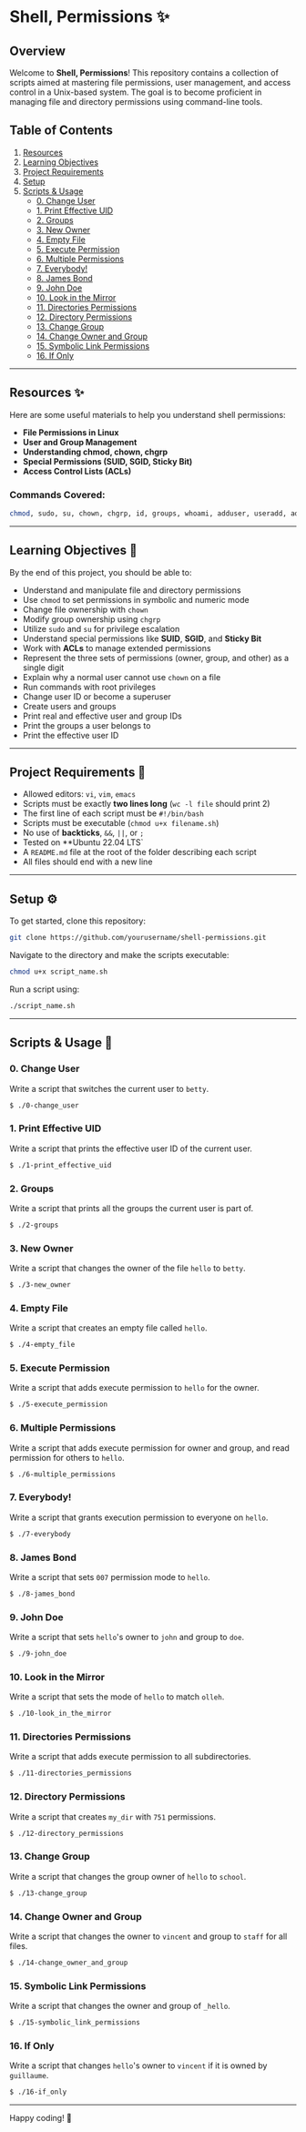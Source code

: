 # Shell, Permissions ✨

## Overview

Welcome to **Shell, Permissions**! This repository contains a collection of scripts aimed at mastering file permissions, user management, and access control in a Unix-based system. The goal is to become proficient in managing file and directory permissions using command-line tools.

## Table of Contents

1. [Resources](#resources-)
2. [Learning Objectives](#learning-objectives-)
3. [Project Requirements](#project-requirements-)
4. [Setup](#setup-)
5. [Scripts & Usage](#scripts--usage-)
   - [0. Change User](#0-change-user)
   - [1. Print Effective UID](#1-print-effective-uid)
   - [2. Groups](#2-groups)
   - [3. New Owner](#3-new-owner)
   - [4. Empty File](#4-empty-file)
   - [5. Execute Permission](#5-execute-permission)
   - [6. Multiple Permissions](#6-multiple-permissions)
   - [7. Everybody!](#7-everybody)
   - [8. James Bond](#8-james-bond)
   - [9. John Doe](#9-john-doe)
   - [10. Look in the Mirror](#10-look-in-the-mirror)
   - [11. Directories Permissions](#11-directories-permissions)
   - [12. Directory Permissions](#12-directory-permissions)
   - [13. Change Group](#13-change-group)
   - [14. Change Owner and Group](#14-change-owner-and-group)
   - [15. Symbolic Link Permissions](#15-symbolic-link-permissions)
   - [16. If Only](#16-if-only)
    
---

## Resources ✨

Here are some useful materials to help you understand shell permissions:

- **File Permissions in Linux**
- **User and Group Management**
- **Understanding chmod, chown, chgrp**
- **Special Permissions (SUID, SGID, Sticky Bit)**
- **Access Control Lists (ACLs)**

### Commands Covered:

```bash
chmod, sudo, su, chown, chgrp, id, groups, whoami, adduser, useradd, addgroup
```

---

## Learning Objectives 🎯

By the end of this project, you should be able to:

- Understand and manipulate file and directory permissions
- Use `chmod` to set permissions in symbolic and numeric mode
- Change file ownership with `chown`
- Modify group ownership using `chgrp`
- Utilize `sudo` and `su` for privilege escalation
- Understand special permissions like **SUID**, **SGID**, and **Sticky Bit**
- Work with **ACLs** to manage extended permissions
- Represent the three sets of permissions (owner, group, and other) as a single digit
- Explain why a normal user cannot use `chown` on a file
- Run commands with root privileges
- Change user ID or become a superuser
- Create users and groups
- Print real and effective user and group IDs
- Print the groups a user belongs to
- Print the effective user ID

---

## Project Requirements 👋

- Allowed editors: `vi`, `vim`, `emacs`
- Scripts must be exactly **two lines long** (`wc -l file` should print 2)
- The first line of each script must be `#!/bin/bash`
- Scripts must be executable (`chmod u+x filename.sh`)
- No use of **backticks**, `&&`, `||`, or `;`
- Tested on **Ubuntu 22.04 LTS`
- A `README.md` file at the root of the folder describing each script
- All files should end with a new line

---

## Setup ⚙️

To get started, clone this repository:

```bash
git clone https://github.com/yourusername/shell-permissions.git
```

Navigate to the directory and make the scripts executable:

```bash
chmod u+x script_name.sh
```

Run a script using:

```bash
./script_name.sh
```

---

## Scripts & Usage 🚀

### 0. Change User

Write a script that switches the current user to `betty`.

```bash
$ ./0-change_user
```

### 1. Print Effective UID

Write a script that prints the effective user ID of the current user.

```bash
$ ./1-print_effective_uid
```

### 2. Groups

Write a script that prints all the groups the current user is part of.

```bash
$ ./2-groups
```

### 3. New Owner

Write a script that changes the owner of the file `hello` to `betty`.

```bash
$ ./3-new_owner
```

### 4. Empty File

Write a script that creates an empty file called `hello`.

```bash
$ ./4-empty_file
```

### 5. Execute Permission

Write a script that adds execute permission to `hello` for the owner.

```bash
$ ./5-execute_permission
```

### 6. Multiple Permissions

Write a script that adds execute permission for owner and group, and read permission for others to `hello`.

```bash
$ ./6-multiple_permissions
```

### 7. Everybody!

Write a script that grants execution permission to everyone on `hello`.

```bash
$ ./7-everybody
```

### 8. James Bond

Write a script that sets `007` permission mode to `hello`.

```bash
$ ./8-james_bond
```

### 9. John Doe

Write a script that sets `hello`'s owner to `john` and group to `doe`.

```bash
$ ./9-john_doe
```

### 10. Look in the Mirror

Write a script that sets the mode of `hello` to match `olleh`.

```bash
$ ./10-look_in_the_mirror
```

### 11. Directories Permissions

Write a script that adds execute permission to all subdirectories.

```bash
$ ./11-directories_permissions
```

### 12. Directory Permissions

Write a script that creates `my_dir` with `751` permissions.

```bash
$ ./12-directory_permissions
```

### 13. Change Group

Write a script that changes the group owner of `hello` to `school`.

```bash
$ ./13-change_group
```

### 14. Change Owner and Group

Write a script that changes the owner to `vincent` and group to `staff` for all files.

```bash
$ ./14-change_owner_and_group
```

### 15. Symbolic Link Permissions

Write a script that changes the owner and group of `_hello`.

```bash
$ ./15-symbolic_link_permissions
```

### 16. If Only

Write a script that changes `hello`'s owner to `vincent` if it is owned by `guillaume`.

```bash
$ ./16-if_only
```

---


Happy coding! 🌟

